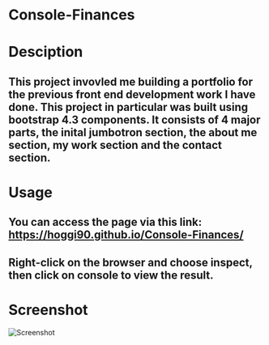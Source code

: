 # Console-Finances

# Desciption

## This project invovled me building a portfolio for the previous front end development work I have done. This project in particular was built using bootstrap 4.3 components. It consists of 4 major parts, the inital jumbotron section, the about me section, my work section and the contact section.


# Usage

## You can access the page via this link: https://hoggi90.github.io/Console-Finances/

## Right-click on the browser and choose inspect, then click on console to view the result.

# Screenshot

![Screenshot](../images/screenshot.png)

